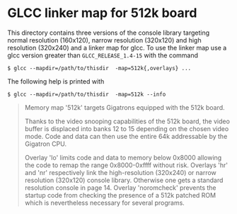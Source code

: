 # GLCC linker map for 512k board

This directory contains three versions of the console library
targeting normal resolution (160x120), narrow resolution (320x120) and
high resolution (320x240) and a linker map for glcc.  To use the
linker map use a glcc version greater than `GLCC_RELEASE_1.4-15` with
the command
```
$ glcc --mapdir=/path/to/thisdir  -map=512k{,overlays} ...
```
The following help is printed with
```
$ glcc --mapdir=/path/to/thisdir  -map=512k --info
```

> Memory map '512k' targets Gigatrons equipped with the 512k board.
>
> Thanks to the video snooping capabilities of the 512k board, the video buffer is displaced into banks 12 to 15 depending on the chosen video mode. Code and data can then use the entire 64k addressable by the Gigatron CPU.
>
> Overlay 'lo' limits code and data to memory below 0x8000 allowing the code to remap the range 0x8000-0xffff without risk.  Overlays 'hr' and 'nr' respectively link the high-resolution (320x240) or narrow resolution (320x120) console library. Otherwise one gets a standard resolution console in page 14.  Overlay 'noromcheck' prevents the startup code from checking the presence of a 512k patched ROM which is nevertheless necessary for several programs.
